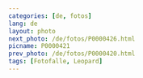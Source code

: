 ```yaml
---
categories: [de, fotos]
lang: de
layout: photo
next_photo: /de/fotos/P0000426.html
picname: P0000421
prev_photo: /de/fotos/P0000420.html
tags: [Fotofalle, Leopard]
---
```

